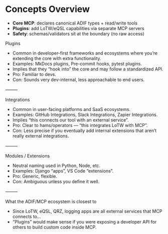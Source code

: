 # Concepts Overview

- **Core MCP**: declares canonical ADIF types + read/write tools
- **Plugins**: add LoTW/eQSL capabilities via separate MCP servers
- **Safety**: schemas/validators sit at the boundary (no raw access)

Plugins
- Common in developer-first frameworks and ecosystems where you’re extending the core with extra functionality.
- Examples: MkDocs plugins, Pre-commit hooks, pytest plugins.
- Implies that they “hook into” the core and may follow a standardized API.
- Pro: Familiar to devs.
- Con: Sounds very dev-internal, less approachable to end users.

⸻

Integrations
- Common in user-facing platforms and SaaS ecosystems.
- Examples: GitHub Integrations, Slack Integrations, Zapier Integrations.
- Implies “this connects our tool with an external service”.
- Pro: Clear to hams/operators — “this integrates LoTW with MCP”.
- Con: Less precise if you eventually add internal extensions that aren’t really external integrations.

⸻

Modules / Extensions
- Neutral naming used in Python, Node, etc.
- Examples: Django “apps”, VS Code “extensions”.
- Pro: Generic, flexible.
- Con: Ambiguous unless you define it well.

⸻

What the ADIF/MCP ecosystem is closest to
- Since LoTW, eQSL, QRZ, logging apps are all external services that MCP connects to…
- “Plugins” would make sense if you were exposing a developer API for others to build custom code inside MCP.
